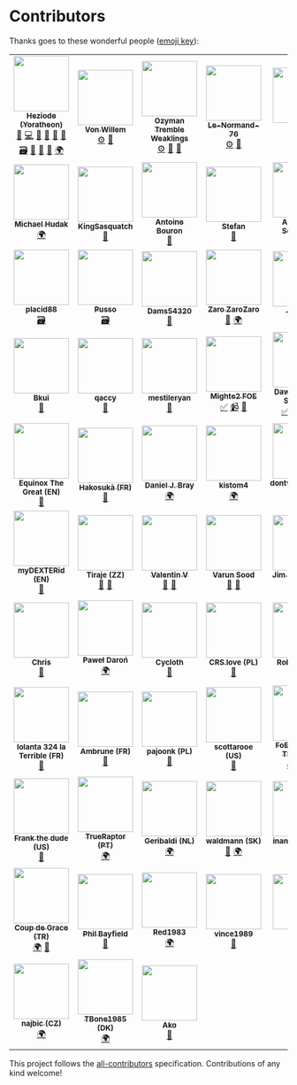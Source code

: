 # Contributors

Thanks goes to these wonderful people ([emoji key](https://github.com/kentcdodds/all-contributors#emoji-key)):

<!-- ALL-CONTRIBUTORS-LIST:START - Do not remove or modify this section -->
<!-- prettier-ignore-start -->
<!-- markdownlint-disable -->
<table>
  <tr>
    <td align="center"><a href="https://github.com/Heziode"><img src="https://avatars0.githubusercontent.com/u/16735076?v=4" width="100px;" alt=""/><br /><sub><b>Heziode (Yoratheon)</b></sub></a><br /><a href="#creator-Heziode" title="Creator of this project">👑</a> <a href="#code-Heziode" title="Code">💻</a> <a href="#design-Heziode" title="Design">🎨</a> <a href="#doc-Heziode" title="Documentation">📖</a> <a href="#bug-Heziode" title="Bug reports">🐛</a> <a href="#ideas-Heziode" title="Ideas, Planning, & Feedback">🤔</a> <a href="#data-Heziode" title="Adding or updating data">🗃</a> <a href="#review-Heziode" title="Reviewed Pull Requests">👀</a> <a href="#talk-Heziode" title="Talks">📢</a> <a href="#tool-Heziode" title="Tools">🔧</a> <a href="#translation-Heziode" title="Translation">🌍</a></td>
    <td align="center"><a href="https://forum.fr.forgeofempires.com/index.php?members/von-willem.37209/"><img src="https://forum.fr.forgeofempires.com/data/avatars/l/37/37209.jpg?1454012509" width="100px;" alt=""/><br /><sub><b>Von Willem</b></sub></a><br /><a href="#inspired_tool-Von Willem" title="Tool inspired by his work">⚙️</a> <a href="#ideas-Von Willem" title="Ideas, Planning, & Feedback">🤔</a></td>
    <td align="center"><a href="https://forum.us.forgeofempires.com/index.php?members/ozyman-tremble-weaklings.31440/"><img src="https://forum.us.forgeofempires.com/data/avatars/l/31/31440.jpg?1506918935" width="100px;" alt=""/><br /><sub><b>Ozyman Tremble Weaklings</b></sub></a><br /><a href="#inspired_tool-Ozyman Tremble Weaklings" title="Tool inspired by his work">⚙️</a> <a href="#ideas-Ozyman Tremble Weaklings" title="Ideas, Planning, & Feedback">🤔</a> <a href="#question-Ozyman Tremble Weaklings" title="Answering Questions">💬</a></td>
    <td align="center"><a href="https://forum.fr.forgeofempires.com/index.php?members/le-normand-76.44142/"><img src="https://forum.fr.forgeofempires.com/styles/foe_mx/xenforo/avatars/avatar_l.png" width="100px;" alt=""/><br /><sub><b>Le-Normand-76</b></sub></a><br /><a href="#inspired_tool-Le-Normand-76" title="Tool inspired by his work">⚙️</a> <a href="#ideas-Le-Normand-76" title="Ideas, Planning, & Feedback">🤔</a></td>
    <td align="center"><a href="http://www.fidonet.nl"><img src="https://avatars2.githubusercontent.com/u/1842171?v=4" width="100px;" alt=""/><br /><sub><b>Dennis</b></sub></a><br /><a href="#translation-doosterkamp" title="Translation">🌍</a></td>
    <td align="center"><a href="http://www.itdhq.com"><img src="https://avatars3.githubusercontent.com/u/596948?v=4" width="100px;" alt=""/><br /><sub><b>Oksana Kurysheva</b></sub></a><br /><a href="#translation-aviriel" title="Translation">🌍</a></td>
  </tr>
  <tr>
    <td align="center"><a href="https://github.com/Nlossae"><img src="https://avatars3.githubusercontent.com/u/6510075?v=4" width="100px;" alt=""/><br /><sub><b>Michael Hudak</b></sub></a><br /><a href="#translation-Nlossae" title="Translation">🌍</a></td>
    <td align="center"><a href="https://github.com/KingSasquatch"><img src="https://avatars1.githubusercontent.com/u/5184069?v=4" width="100px;" alt=""/><br /><sub><b>KingSasquatch</b></sub></a><br /><a href="#ideas-KingSasquatch" title="Ideas, Planning, & Feedback">🤔</a></td>
    <td align="center"><a href="https://github.com/AntoineBouron"><img src="https://avatars2.githubusercontent.com/u/12555872?v=4" width="100px;" alt=""/><br /><sub><b>Antoine Bouron</b></sub></a><br /><a href="#ideas-AntoineBouron" title="Ideas, Planning, & Feedback">🤔</a></td>
    <td align="center"><a href="https://github.com/DasRifftierchen"><img src="https://avatars1.githubusercontent.com/u/39431201?v=4" width="100px;" alt=""/><br /><sub><b>Stefan</b></sub></a><br /><a href="#bug-DasRifftierchen" title="Bug reports">🐛</a></td>
    <td align="center"><a href="http://www.magicspace.eu"><img src="https://avatars0.githubusercontent.com/u/516661?v=4" width="100px;" alt=""/><br /><sub><b>Alexander Schneider</b></sub></a><br /><a href="#bug-kTitan" title="Bug reports">🐛</a></td>
    <td align="center"><a href="https://github.com/thewaiters"><img src="https://avatars1.githubusercontent.com/u/5732845?v=4" width="100px;" alt=""/><br /><sub><b>thewaiters</b></sub></a><br /><a href="#ideas-thewaiters" title="Ideas, Planning, & Feedback">🤔</a></td>
  </tr>
  <tr>
    <td align="center"><a href="https://forum.fr.forgeofempires.com/index.php?members/placid88.14156/"><img src="https://forum.fr.forgeofempires.com/data/avatars/l/14/14156.jpg?1450635748" width="100px;" alt=""/><br /><sub><b>placid88</b></sub></a><br /><a href="#data-placid88" title="Adding or updating data">🗃</a></td>
    <td align="center"><a href="https://forum.fr.forgeofempires.com/index.php?members/pusso.50829/"><img src="https://forum.fr.forgeofempires.com/data/avatars/l/50/50829.jpg?1516574022" width="100px;" alt=""/><br /><sub><b>Pusso</b></sub></a><br /><a href="#data-Pusso" title="Adding or updating data">🗃</a></td>
    <td align="center"><a href="https://forum.fr.forgeofempires.com/index.php?members/dams54320.22838/"><img src="https://forum.fr.forgeofempires.com/data/avatars/l/22/22838.jpg?1512901809" width="100px;" alt=""/><br /><sub><b>Dams54320</b></sub></a><br /><a href="#question-Dams54320" title="Answering Questions">💬</a></td>
    <td align="center"><a href="https://forum.fr.forgeofempires.com/index.php?members/zaro-zarozaro.37202/"><img src="https://forum.fr.forgeofempires.com/data/avatars/l/37/37202.jpg?1520984122" width="100px;" alt=""/><br /><sub><b>Zaro ZaroZaro</b></sub></a><br /><a href="#ideas-Zaro ZaroZaro" title="Ideas, Planning, & Feedback">🤔</a> <a href="#translation-Zaro ZaroZaro" title="Translation">🌍</a></td>
    <td align="center"><a href="https://forum.fr.forgeofempires.com/index.php?members/kikou.36832/"><img src="https://forum.fr.forgeofempires.com/data/avatars/l/36/36832.jpg?1451576610" width="100px;" alt=""/><br /><sub><b>-kikou-</b></sub></a><br /><a href="#bug--kikou-" title="Bug reports">🐛</a></td>
    <td align="center"><a href="https://forum.fr.forgeofempires.com/index.php?members/sirthael.54195/"><img src="https://forum.fr.forgeofempires.com/data/avatars/l/54/54195.jpg?1530397609" width="100px;" alt=""/><br /><sub><b>Sirthael</b></sub></a><br /><a href="#bug-Sirthael" title="Bug reports">🐛</a></td>
  </tr>
  <tr>
    <td align="center"><a href="https://forum.fr.forgeofempires.com/index.php?members/bkui.26696/"><img src="https://forum.fr.forgeofempires.com/data/avatars/l/26/26696.jpg?1447316567" width="100px;" alt=""/><br /><sub><b>Bkui</b></sub></a><br /><a href="#ideas-Bkui" title="Ideas, Planning, & Feedback">🤔</a></td>
    <td align="center"><a href="https://forum.us.forgeofempires.com/index.php?members/qaccy.10786/"><img src="https://forum.us.forgeofempires.com/styles/foe_mx/xenforo/avatars/avatar_l.png" width="100px;" alt=""/><br /><sub><b>qaccy</b></sub></a><br /><a href="#question-qaccy" title="Answering Questions">💬</a></td>
    <td align="center"><a href="https://github.com/mestileryan"><img src="https://avatars2.githubusercontent.com/u/42813379?v=4" width="100px;" alt=""/><br /><sub><b>mestileryan</b></sub></a><br /><a href="#bug-mestileryan" title="Bug reports">🐛</a></td>
    <td align="center"><a href="https://www.youtube.com/watch?v=eSEQ2-Oi708"><img src="https://yt3.ggpht.com/a-/AN66SAyC9Mfjo5Zlf4NEwDALsLSwNetA6tVuqzQOqg=s288-mo-c-c0xffffffff-rj-k-no" width="100px;" alt=""/><br /><sub><b>Mighte2 FOE</b></sub></a><br /><a href="#tutorial-Mighte2 FOE" title="Tutorials">✅</a> <a href="#video-Mighte2 FOE" title="Videos">📹</a> <a href="#talk-Mighte2 FOE" title="Talks">📢</a></td>
    <td align="center"><a href="https://www.youtube.com/watch?v=kcy-bo70GRE"><img src="https://yt3.ggpht.com/a-/AN66SAx4uNhP4u3JvoQQOFij58F9tp6U_JAm7HrTGA=s288-mo-c-c0xffffffff-rj-k-no" width="100px;" alt=""/><br /><sub><b>Dawid -Tieru- Saworski</b></sub></a><br /><a href="#tutorial-Dawid -Tieru- Saworski" title="Tutorials">✅</a> <a href="#video-Dawid -Tieru- Saworski" title="Videos">📹</a> <a href="#talk-Dawid -Tieru- Saworski" title="Talks">📢</a> <a href="#translation-Dawid -Tieru- Saworski" title="Translation">🌍</a></td>
    <td align="center"><img src="https://forum.fr.forgeofempires.com/styles/foe_mx/xenforo/avatars/avatar_l.png" width="100px;" alt=""/><br /><sub><b>Iron Phip (FR)</b></sub><br /><a href="#bug-Iron Phip (FR)" title="Bug reports">🐛</a></td>
  </tr>
  <tr>
    <td align="center"><img src="https://forum.fr.forgeofempires.com/styles/foe_mx/xenforo/avatars/avatar_l.png" width="100px;" alt=""/><br /><sub><b>Equinox The Great (EN)</b></sub><br /><a href="#ideas-Equinox The Great (EN)" title="Ideas, Planning, & Feedback">🤔</a></td>
    <td align="center"><a href="https://forum.fr.forgeofempires.com/index.php?members/hakosuk%C3%A0.54588/"><img src="https://forum.fr.forgeofempires.com/styles/foe_mx/xenforo/avatars/avatar_l.png" width="100px;" alt=""/><br /><sub><b>Hakosukà (FR)</b></sub></a><br /><a href="#bug-Hakosukà (FR)" title="Bug reports">🐛</a></td>
    <td align="center"><a href="https://github.com/daniel-bray"><img src="https://avatars3.githubusercontent.com/u/5752937?v=4" width="100px;" alt=""/><br /><sub><b>Daniel J. Bray</b></sub></a><br /><a href="#translation-daniel-bray" title="Translation">🌍</a></td>
    <td align="center"><a href="https://github.com/kistom4"><img src="https://avatars3.githubusercontent.com/u/41628634?v=4" width="100px;" alt=""/><br /><sub><b>kistom4</b></sub></a><br /><a href="#translation-kistom4" title="Translation">🌍</a></td>
    <td align="center"><a href="https://forum.us.forgeofempires.com/index.php?members/dontwannaname.37581/"><img src="https://forum.us.forgeofempires.com/styles/foe_mx/xenforo/avatars/avatar_l.png" width="100px;" alt=""/><br /><sub><b>dontwannaname (EN)</b></sub></a><br /><a href="#bug-dontwannaname (EN)" title="Bug reports">🐛</a></td>
    <td align="center"><a href="https://forum.us.forgeofempires.com/index.php?members/royaladnan.32348/"><img src="https://forum.us.forgeofempires.com/data/avatars/l/32/32348.jpg?1523907115" width="100px;" alt=""/><br /><sub><b>RoyalAdnan (EN)</b></sub></a><br /><a href="#ideas-RoyalAdnan (EN)" title="Ideas, Planning, & Feedback">🤔</a></td>
  </tr>
  <tr>
    <td align="center"><img src="https://forum.en.forgeofempires.com/styles/foe_mx/xenforo/avatars/avatar_l.png" width="100px;" alt=""/><br /><sub><b>myDEXTERid (EN)</b></sub><br /><a href="#ideas-myDEXTERid (EN)" title="Ideas, Planning, & Feedback">🤔</a></td>
    <td align="center"><img src="https://forum.en.forgeofempires.com/styles/foe_mx/xenforo/avatars/avatar_l.png" width="100px;" alt=""/><br /><sub><b>Tiraje (ZZ)</b></sub><br /><a href="#ideas-Tiraje (ZZ)" title="Ideas, Planning, & Feedback">🤔</a> <a href="#bug-Tiraje (ZZ)" title="Bug reports">🐛</a></td>
    <td align="center"><a href="http://spiralscout.com"><img src="https://avatars0.githubusercontent.com/u/11367763?v=4" width="100px;" alt=""/><br /><sub><b>Valentin V</b></sub></a><br /><a href="#bug-vvval" title="Bug reports">🐛</a> <a href="#ideas-vvval" title="Ideas, Planning, & Feedback">🤔</a></td>
    <td align="center"><a href="https://github.com/soodvarun"><img src="https://avatars3.githubusercontent.com/u/1323253?v=4" width="100px;" alt=""/><br /><sub><b>Varun Sood</b></sub></a><br /><a href="#ideas-soodvarun" title="Ideas, Planning, & Feedback">🤔</a> <a href="#bug-soodvarun" title="Bug reports">🐛</a></td>
    <td align="center"><a href="https://github.com/jimmcclintock"><img src="https://avatars1.githubusercontent.com/u/16402515?v=4" width="100px;" alt=""/><br /><sub><b>Jim McClintock</b></sub></a><br /><a href="#ideas-jimmcclintock" title="Ideas, Planning, & Feedback">🤔</a></td>
    <td align="center"><a href="https://github.com/Hontoo"><img src="https://avatars0.githubusercontent.com/u/48545882?v=4" width="100px;" alt=""/><br /><sub><b>Hontoo</b></sub></a><br /><a href="#translation-Hontoo" title="Translation">🌍</a></td>
  </tr>
  <tr>
    <td align="center"><a href="http://www.ZockerBüchse.de"><img src="https://avatars2.githubusercontent.com/u/1351055?v=4" width="100px;" alt=""/><br /><sub><b>Chris</b></sub></a><br /><a href="#bug-DaEgo" title="Bug reports">🐛</a></td>
    <td align="center"><img src="https://forum.en.forgeofempires.com/styles/foe_mx/xenforo/avatars/avatar_l.png" width="100px;" alt=""/><br /><sub><b>Paweł Daroń</b></sub><br /><a href="#translation-Paweł Daroń" title="Translation">🌍</a></td>
    <td align="center"><a href="https://github.com/Cycloth"><img src="https://avatars3.githubusercontent.com/u/48488704?v=4" width="100px;" alt=""/><br /><sub><b>Cycloth</b></sub></a><br /><a href="#ideas-Cycloth" title="Ideas, Planning, & Feedback">🤔</a></td>
    <td align="center"><img src="https://forum.en.forgeofempires.com/styles/foe_mx/xenforo/avatars/avatar_l.png" width="100px;" alt=""/><br /><sub><b>CRS.love (PL)</b></sub><br /><a href="#bug-CRS.love (PL)" title="Bug reports">🐛</a></td>
    <td align="center"><a href="https://github.com/roberttrone"><img src="https://avatars3.githubusercontent.com/u/30301600?v=4" width="100px;" alt=""/><br /><sub><b>Robert Trone</b></sub></a><br /><a href="#bug-roberttrone" title="Bug reports">🐛</a></td>
    <td align="center"><a href="https://forum.us.forgeofempires.com/index.php?members/ray-the-lion-heart-i.38720/"><img src="https://forum.en.forgeofempires.com/styles/foe_mx/xenforo/avatars/avatar_l.png" width="100px;" alt=""/><br /><sub><b>Ray the Lion Heart I (US)</b></sub></a><br /><a href="#bug-Ray the Lion Heart I (US)" title="Bug reports">🐛</a></td>
  </tr>
  <tr>
    <td align="center"><img src="https://forum.en.forgeofempires.com/styles/foe_mx/xenforo/avatars/avatar_l.png" width="100px;" alt=""/><br /><sub><b>Iolanta 324 la Terrible (FR)</b></sub><br /><a href="#bug-Iolanta 324 la Terrible (FR)" title="Bug reports">🐛</a></td>
    <td align="center"><img src="https://forum.en.forgeofempires.com/styles/foe_mx/xenforo/avatars/avatar_l.png" width="100px;" alt=""/><br /><sub><b>Ambrune (FR)</b></sub><br /><a href="#bug-Ambrune (FR)" title="Bug reports">🐛</a></td>
    <td align="center"><img src="https://forum.en.forgeofempires.com/styles/foe_mx/xenforo/avatars/avatar_l.png" width="100px;" alt=""/><br /><sub><b>pajoonk (PL)</b></sub><br /><a href="#ideas-pajoonk (PL)" title="Ideas, Planning, & Feedback">🤔</a></td>
    <td align="center"><a href="https://forum.us.forgeofempires.com/index.php?members/scottarooe.5345/"><img src="https://forum.en.forgeofempires.com/styles/foe_mx/xenforo/avatars/avatar_l.png" width="100px;" alt=""/><br /><sub><b>scottarooe (US)</b></sub></a><br /><a href="#bug-scottarooe (US)" title="Bug reports">🐛</a></td>
    <td align="center"><a href="https://www.youtube.com/watch?v=8OhfNjjOnws"><img src="https://yt3.ggpht.com/a/AGF-l7_zYHiIZwApE8DB0ttZN-iG9MG1DzMuB6WREw=s176-mo-c-c0xffffffff-rj-k-no" width="100px;" alt=""/><br /><sub><b>FoE Tips from The Forge</b></sub></a><br /><a href="#tutorial-FoE Tips from The Forge" title="Tutorials">✅</a> <a href="#video-FoE Tips from The Forge" title="Videos">📹</a> <a href="#talk-FoE Tips from The Forge" title="Talks">📢</a></td>
    <td align="center"><a href="https://forum.se.forgeofempires.com/index.php?members/nisse-x.2083/"><img src="https://forum.se.forgeofempires.com/data/avatars/l/2/2083.jpg?1536624082" width="100px;" alt=""/><br /><sub><b>Nisse-X (SE)</b></sub></a><br /><a href="#translation-Nisse-X (SE)" title="Translation">🌍</a></td>
  </tr>
  <tr>
    <td align="center"><a href="https://forum.us.forgeofempires.com/index.php?members/frank-the-dude.32691/"><img src="https://forum.en.forgeofempires.com/styles/foe_mx/xenforo/avatars/avatar_l.png" width="100px;" alt=""/><br /><sub><b>Frank the dude (US)</b></sub></a><br /><a href="#ideas-Frank the dude (US)" title="Ideas, Planning, & Feedback">🤔</a></td>
    <td align="center"><a href="https://forum.us.forgeofempires.com/index.php?members/frank-the-dude.32691/"><img src="/img/contributors/TrueRaptor.jpg" width="100px;" alt=""/><br /><sub><b>TrueRaptor (PT)</b></sub></a><br /><a href="#translation-TrueRaptor (PT)" title="Translation">🌍</a></td>
    <td align="center"><img src="https://forum.en.forgeofempires.com/styles/foe_mx/xenforo/avatars/avatar_l.png" width="100px;" alt=""/><br /><sub><b>Geribaldi (NL)</b></sub><br /><a href="#translation-Geribaldi (NL)" title="Translation">🌍</a></td>
    <td align="center"><img src="https://forum.en.forgeofempires.com/styles/foe_mx/xenforo/avatars/avatar_l.png" width="100px;" alt=""/><br /><sub><b>waldmann (SK)</b></sub><br /><a href="#bug-waldmann (SK)" title="Bug reports">🐛</a> <a href="#translation-waldmann (SK)" title="Translation">🌍</a></td>
    <td align="center"><a href="https://forum.tr.forgeofempires.com/index.php?members/inanagyuz.36471/"><img src="https://forum.en.forgeofempires.com/styles/foe_mx/xenforo/avatars/avatar_l.png" width="100px;" alt=""/><br /><sub><b>inanagyuz (TR)</b></sub></a><br /><a href="#translation-inanagyuz (TR)" title="Translation">🌍</a></td>
    <td align="center"><a href="https://forum.tr.forgeofempires.com/index.php?members/yuga.36335/"><img src="https://forum.en.forgeofempires.com/styles/foe_mx/xenforo/avatars/avatar_l.png" width="100px;" alt=""/><br /><sub><b>Yuga (TR)</b></sub></a><br /><a href="#translation-Yuga (TR)" title="Translation">🌍</a></td>
  </tr>
  <tr>
    <td align="center"><a href="https://forum.tr.forgeofempires.com/index.php?members/coup-de-grace.36597/"><img src="https://forum.tr.forgeofempires.com/data/avatars/l/36/36597.jpg?1569408800" width="100px;" alt=""/><br /><sub><b>Coup de Grace (TR)</b></sub></a><br /><a href="#translation-Coup de Grace (TR)" title="Translation">🌍</a> <a href="#bug-Coup de Grace (TR)" title="Bug reports">🐛</a></td>
    <td align="center"><a href="https://philio.me/"><img src="https://avatars2.githubusercontent.com/u/237850?v=4" width="100px;" alt=""/><br /><sub><b>Phil Bayfield</b></sub></a><br /><a href="#bug-Philio" title="Bug reports">🐛</a></td>
    <td align="center"><img src="https://forum.en.forgeofempires.com/styles/foe_mx/xenforo/avatars/avatar_l.png" width="100px;" alt=""/><br /><sub><b>Red1983</b></sub><br /><a href="#translation-Red1983" title="Translation">🌍</a></td>
    <td align="center"><a href="https://forum.fr.forgeofempires.com/index.php?members/vince1989.34307/"><img src="https://forum.en.forgeofempires.com/styles/foe_mx/xenforo/avatars/avatar_l.png" width="100px;" alt=""/><br /><sub><b>vince1989</b></sub></a><br /><a href="#bug-vince1989" title="Bug reports">🐛</a></td>
    <td align="center"><img src="https://forum.en.forgeofempires.com/styles/foe_mx/xenforo/avatars/avatar_l.png" width="100px;" alt=""/><br /><sub><b>Hats</b></sub><br /><a href="#ideas-Hats" title="Ideas, Planning, & Feedback">🤔</a></td>
    <td align="center"><img src="https://forum.en.forgeofempires.com/styles/foe_mx/xenforo/avatars/avatar_l.png" width="100px;" alt=""/><br /><sub><b>Gold Fluffy (FR)</b></sub><br /><a href="#ideas-Gold Fluffy (FR)" title="Ideas, Planning, & Feedback">🤔</a></td>
  </tr>
  <tr>
    <td align="center"><a href="https://forum.cz.forgeofempires.com/index.php?members/najbic.15840/"><img src="https://forum.en.forgeofempires.com/styles/foe_mx/xenforo/avatars/avatar_l.png" width="100px;" alt=""/><br /><sub><b>najbic (CZ)</b></sub></a><br /><a href="#translation-najbic (CZ)" title="Translation">🌍</a></td>
    <td align="center"><a href="https://forum.dk.forgeofempires.com/index.php?members/tbone1985.2832/"><img src="https://forum.en.forgeofempires.com/styles/foe_mx/xenforo/avatars/avatar_l.png" width="100px;" alt=""/><br /><sub><b>TBone1985 (DK)</b></sub></a><br /><a href="#translation-TBone1985 (DK)" title="Translation">🌍</a></td>
    <td align="center"><a href="http://existanz.planet.ee"><img src="https://avatars3.githubusercontent.com/u/1204475?v=4" width="100px;" alt=""/><br /><sub><b>Ako</b></sub></a><br /><a href="#ideas-akotulu" title="Ideas, Planning, & Feedback">🤔</a></td>
  </tr>
</table>

<!-- markdownlint-enable -->
<!-- prettier-ignore-end -->
<!-- ALL-CONTRIBUTORS-LIST:END -->

This project follows the [all-contributors](https://github.com/kentcdodds/all-contributors) specification. Contributions of any kind welcome!
